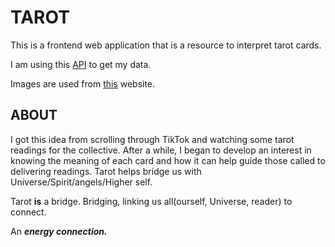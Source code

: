 # TAROT

This is a frontend web application that is a resource to interpret tarot cards.

I am using this [API](https://app.swaggerhub.com/apis/ekswagger/tarot-api/1.3) to get my data.

Images are used from [this](https://steve-p.org/cards/RWSa.html) website.

## ABOUT

I got this idea from scrolling through TikTok and watching some tarot readings for the collective. After a while, I began to develop an interest in knowing the meaning of each card and how it can help guide those called to delivering readings. Tarot helps bridge us with Universe/Spirit/angels/Higher self. 

Tarot **is** a bridge. Bridging, linking us all(ourself, Universe, reader) to connect.

An **_energy connection._**